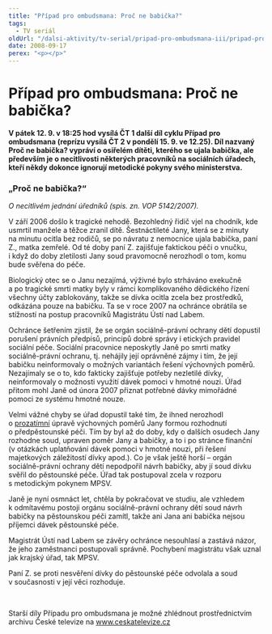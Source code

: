 ```yaml
---
title: "Případ pro ombudsmana: Proč ne babička?"
tags:
  - TV seriál
oldUrl: "/dalsi-aktivity/tv-serial/pripad-pro-ombudsmana-iii/pripad-pro-ombudsmana-proc-ne-babicka/"
date: 2008-09-17
perex: "<p></p>"
---
```


<!-- imported from the old website -->

<h1 class="Nadpis1">Případ pro ombudsmana: Proč ne babička?</h1><p class="Normln-web"><span style="FONT-WEIGHT: bold">V pátek </span><span style="FONT-WEIGHT: bold">1</span><span style="FONT-WEIGHT: bold">2</span><span style="FONT-WEIGHT: bold">. </span><span style="FONT-WEIGHT: bold">9</span><span style="FONT-WEIGHT: bold">. v </span><span style="FONT-WEIGHT: bold">18</span><span style="FONT-WEIGHT: bold">:</span><span style="FONT-WEIGHT: bold">25</span><span style="FONT-WEIGHT: bold"> hod vysílá ČT</span><span style="FONT-WEIGHT: bold"> </span><span style="FONT-WEIGHT: bold">1 další díl cyklu Případ pro ombudsmana (reprízu vysílá ČT 2 v pondělí </span><span style="FONT-WEIGHT: bold">15</span><span style="FONT-WEIGHT: bold">. </span><span style="FONT-WEIGHT: bold">9</span><span style="FONT-WEIGHT: bold">. ve 12.25). </span><span style="FONT-WEIGHT: bold">Díl nazvaný </span><span style="FONT-WEIGHT: bold">Proč ne babička? vypráví o osiřelém dítěti, kterého se ujala babička, ale především je o necitlivosti některých pracovníků na sociálních úřadech, kteří někdy dokonce ignorují metodické pokyny svého ministerstva.</span><span style="FONT-WEIGHT: bold"> </span></p><h3 class="Nadpis2">„Proč ne babička?“</h3><p class="Normln-web"><span style="FONT-STYLE: italic">O necitlivém jednání úředníků </span><span style="FONT-STYLE: italic">(</span><span style="FONT-STYLE: italic">spis. zn. VOP </span><span style="FONT-STYLE: italic">5142</span><span style="FONT-STYLE: italic">/200</span><span style="FONT-STYLE: italic">7</span><span style="FONT-STYLE: italic">). </span></p><p class="Normln-web">V září 2006 došlo k tragické nehodě. Bezohledný řidič vjel na chodník, kde usmrtil manžele a těžce zranil dítě. Šestnáctileté Jany, která se z minuty na minutu ocitla bez rodičů, se po návratu z nemocnice ujala babička, paní Z., matka zemřelé. Od té doby paní Z. zajišťuje faktickou péči o vnučku, i když do doby zletilosti Jany soud pravomocně nerozhodl o tom, komu bude svěřena do péče.</p><p class="Normln-web">Biologický otec se o Janu nezajímá, výživné bylo strháváno exekučně a po tragické smrti matky byly v rámci komplikovaného dědického řízení všechny účty zablokovány, takže se dívka ocitla zcela bez prostředků, odkázána pouze na babičku. Ta se v roce 2007 na ochránce obrátila se stížností na postup pracovníků Magistrátu Ústí nad Labem.</p><p class="Normln-web">Ochránce šetřením zjistil, že se orgán sociálně-právní ochrany dětí dopustil porušení právních předpisů, principů dobré správy i etických pravidel sociální péče. Sociální pracovnice neposkytly Janě po smrti matky sociálně-právní ochranu, tj. nehájily její oprávněné zájmy i tím, že její babičku neinformovaly o možných variantách řešení výchovných poměrů. Nezajímaly se o to, kdo fakticky zajišťuje potřeby nezletilé dívky, neinformovaly o možnosti využití dávek pomoci v hmotné nouzi. Úřad přitom mohl Janě od února 2007 přiznat potřebné dávky mimořádné pomoci ze systému hmotné nouze.</p><p class="Normln-web">Velmi vážné chyby se úřad dopustil také tím, že ihned nerozhodl o <span style="TEXT-DECORATION: underline">prozatímní</span> úpravě výchovných poměrů Jany formou rozhodnutí o předpěstounské péči. Tím by byl až do doby, kdy o dalších osudech Jany rozhodne soud, upraven poměr Jany a babičky, a to i po stránce finanční (v otázkách uplatňování dávek pomoci v hmotné nouzi, při řešení majetkových záležitostí dívky apod.). Co je však ještě horší &ndash; orgán sociálně-právní ochrany dětí nepodpořil návrh babičky, aby jí soud dívku svěřil do pěstounské péče. Úřad tak postupoval zcela v rozporu s metodickým pokynem MPSV.</p><p class="Normln-web">Janě je nyní osmnáct let, chtěla by pokračovat ve studiu, ale vzhledem k odmítavému postoji orgánu sociálně-právní ochrany dětí soud návrh babičky na pěstounskou péči zamítl, takže ani Jana ani babička nejsou příjemci dávek pěstounské péče.</p><p class="Normln-web">Magistrát Ústí nad Labem se závěry ochránce nesouhlasí a zastává názor, že jeho zaměstnanci postupovali správně. Pochybení magistrátu však uznal jak krajský úřad, tak MPSV.</p><p class="Normln-web">Paní Z. se proti nesvěření dívky do pěstounské péče odvolala a soud v současnosti v její věci rozhoduje.</p><p class="Normln-web"> </p><p class="Normln-web">Starší díly Případu pro ombudsmana je možné zhlédnout prostřednictvím archivu České televize na <a href="../../TISKOVÉ%20ZPRÁVY%202008/www.ceskatelevize.cz">www.ceskatelevize.cz</a></p>
